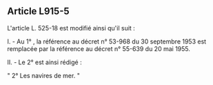 Article L915-5
----
L'article L. 525-18 est modifié ainsi qu'il suit :

I. - Au 1° , la référence au décret n° 53-968 du 30 septembre 1953 est remplacée
par la référence au décret n° 55-639 du 20 mai 1955.

II. - Le 2° est ainsi rédigé :

" 2° Les navires de mer. "
